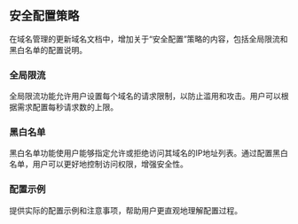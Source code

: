 ## 安全配置策略

在域名管理的更新域名文档中，增加关于“安全配置”策略的内容，包括全局限流和黑白名单的配置说明。

### 全局限流

全局限流功能允许用户设置每个域名的请求限制，以防止滥用和攻击。用户可以根据需求配置每秒请求数的上限。

### 黑白名单

黑白名单功能使用户能够指定允许或拒绝访问其域名的IP地址列表。通过配置黑白名单，用户可以更好地控制访问权限，增强安全性。

### 配置示例

提供实际的配置示例和注意事项，帮助用户更直观地理解配置过程。
